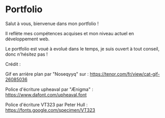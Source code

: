# Portfolio
Salut à vous, bienvenue dans mon portfolio ! 

Il reflète mes compétences acquises et mon niveau actuel en développement web.

Le portfolio est voué à evolué dans le temps, je suis ouvert à tout conseil, donc n'hésitez pas !

Crédit : 

Gif en arrière plan par "Noseqyyq" sur  : https://tenor.com/fr/view/cat-gif-26085036

Police d'écriture upheaval par "Ænigma" : https://www.dafont.com/upheaval.font 

Police d'écriture VT323 par Peter Hull : https://fonts.google.com/specimen/VT323